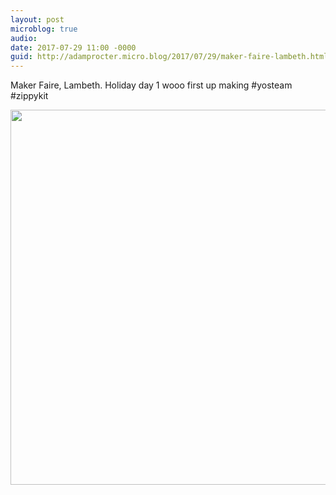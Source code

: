 ```yaml
---
layout: post
microblog: true
audio: 
date: 2017-07-29 11:00 -0000
guid: http://adamprocter.micro.blog/2017/07/29/maker-faire-lambeth.html
---
```

Maker Faire, Lambeth. Holiday day 1 wooo first up making #yosteam #zippykit

<img src="http://discursive.adamprocter.co.uk/uploads/2017/0dbc7b45bc.jpg" width="600" height="600" />
